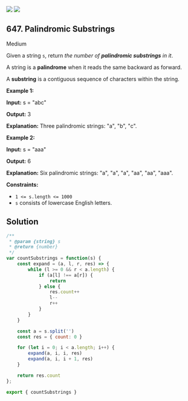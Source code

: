 [![](https://img.shields.io/github/stars/javadev/LeetCode-in-All?label=Stars&style=flat-square)](https://github.com/javadev/LeetCode-in-All)
[![](https://img.shields.io/github/forks/javadev/LeetCode-in-All?label=Fork%20me%20on%20GitHub%20&style=flat-square)](https://github.com/javadev/LeetCode-in-All/fork)

## 647\. Palindromic Substrings

Medium

Given a string `s`, return _the number of **palindromic substrings** in it_.

A string is a **palindrome** when it reads the same backward as forward.

A **substring** is a contiguous sequence of characters within the string.

**Example 1:**

**Input:** s = "abc"

**Output:** 3

**Explanation:** Three palindromic strings: "a", "b", "c".

**Example 2:**

**Input:** s = "aaa"

**Output:** 6

**Explanation:** Six palindromic strings: "a", "a", "a", "aa", "aa", "aaa".

**Constraints:**

*   `1 <= s.length <= 1000`
*   `s` consists of lowercase English letters.

## Solution

```javascript
/**
 * @param {string} s
 * @return {number}
 */
var countSubstrings = function(s) {
    const expand = (a, l, r, res) => {
        while (l >= 0 && r < a.length) {
            if (a[l] !== a[r]) {
                return
            } else {
                res.count++
                l--
                r++
            }
        }
    }

    const a = s.split('')
    const res = { count: 0 }

    for (let i = 0; i < a.length; i++) {
        expand(a, i, i, res)
        expand(a, i, i + 1, res)
    }

    return res.count
};

export { countSubstrings }
```